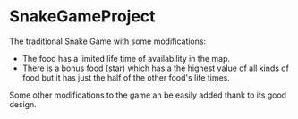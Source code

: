 # SnakeGameProject

The traditional Snake Game with some modifications:

* The food has a limited life time of availability in the map.
* There is a bonus food (star) which has a the highest value of all kinds of food but it has just the half of the other food's life times.

Some other modifications to the game an be easily added thank to its good design.

